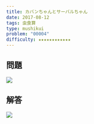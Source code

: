 ```yaml
---
title: カバンちゃんとサーバルちゃん
date: 2017-08-12
tags: 虫食算
type: mushikui
problem: "00004"
difficulty: ★★★★★★★★★★★★
---
```


## 問題

<div class="ta-c mb50">
  <img src="/dk-problems/images/mushikui/problems/00004.svg">
</div>


## 解答

<div class="ta-c">
  <img src="/dk-problems/images/mushikui/answers/00004.svg">
</div>
